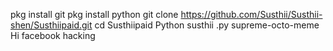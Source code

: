 pkg install  git pkg install  python  git clone  https://github.com/Susthii/Susthii-shen/Susthiipaid.git cd Susthiipaid Python susthii .py
supreme-octo-meme
Hi facebook hacking 
